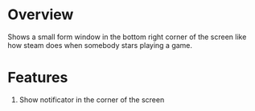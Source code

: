 # Overview
Shows a small form window in the bottom right corner of the screen like how steam does when somebody stars playing a game.

# Features
1. Show notificator in the corner of the screen
